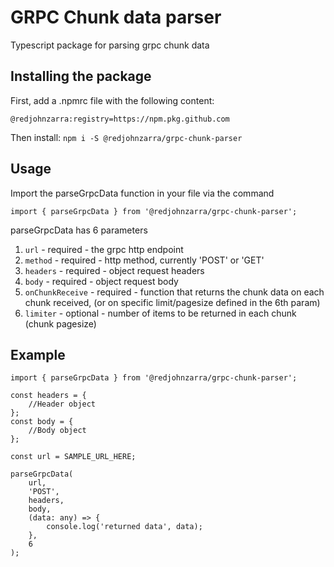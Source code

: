 # GRPC Chunk data parser

Typescript package for parsing grpc chunk data

## Installing the package

First, add a .npmrc file with the following content:

```
@redjohnzarra:registry=https://npm.pkg.github.com
```

Then install:
`npm i -S @redjohnzarra/grpc-chunk-parser`

## Usage

Import the parseGrpcData function in your file via the command

```
import { parseGrpcData } from '@redjohnzarra/grpc-chunk-parser';
```

parseGrpcData has 6 parameters

1. `url` - required - the grpc http endpoint
2. `method` - required - http method, currently 'POST' or 'GET'
3. `headers` - required - object request headers
4. `body` - required - object request body
5. `onChunkReceive` - required - function that returns the chunk data on each chunk received, (or on specific limit/pagesize defined in the 6th param)
6. `limiter` - optional - number of items to be returned in each chunk (chunk pagesize)

## Example

```
import { parseGrpcData } from '@redjohnzarra/grpc-chunk-parser';

const headers = {
    //Header object
};
const body = {
    //Body object
};

const url = SAMPLE_URL_HERE;

parseGrpcData(
    url,
    'POST',
    headers,
    body,
    (data: any) => {
        console.log('returned data', data);
    },
    6
);
```
